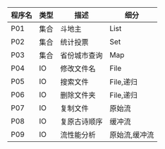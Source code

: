 | 程序名 | 类型 | 描述         | 细分      |
| ------ | ---- | ------------ | --------- |
| P01    | 集合 | 斗地主       | List      |
| P02    | 集合 | 统计投票     | Set       |
| P03    | 集合 | 省份城市查询 | Map       |
| P04    | IO   | 修改文件名   | File      |
| P05    | IO   | 搜索文件     | File,递归 |
| P06    | IO   | 删除文件夹   | File,递归 |
| P07    | IO   | 复制文件     | 原始流    |
| P08    | IO   | 复原古诗顺序 | 缓冲流    |
| P09    | IO   | 流性能分析   | 原始流,缓冲流 |

